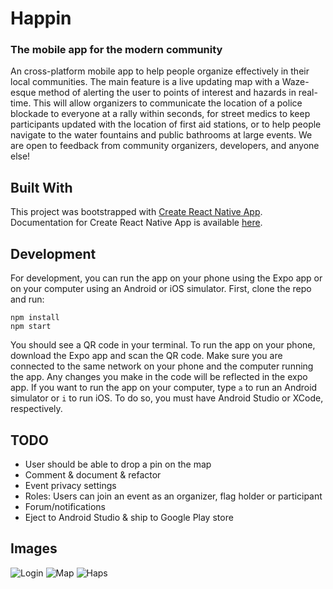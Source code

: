 # Happin
### The mobile app for the modern community
An cross-platform mobile app to help people organize effectively in their local communities. The main feature is a live updating map with a Waze-esque method of alerting the user to points of interest and hazards in real-time. This will allow organizers to communicate the location of a police blockade to everyone at a rally within seconds, for street medics to keep participants updated with the location of first aid stations, or to help people navigate to the water fountains and public bathrooms at large events. We are open to feedback from community organizers, developers, and anyone else!

## Built With
This project was bootstrapped with [Create React Native App](https://github.com/react-community/create-react-native-app). Documentation for Create React Native App is available [here](https://github.com/react-community/create-react-native-app/blob/master/react-native-scripts/template/README.md).

## Development
For development, you can run the app on your phone using the Expo app or on your computer using an Android or iOS simulator. First, clone the repo and run:
```
npm install
npm start
```
You should see a QR code in your terminal. To run the app on your phone, download the Expo app and scan the QR code. Make sure you are connected to the same network on your phone and the computer running the app. Any changes you make in the code will be reflected in the expo app. If you want to run the app on your computer, type `a` to run an Android simulator or `i` to run iOS. To do so, you must have Android Studio or XCode, respectively.

## TODO
- User should be able to drop a pin on the map
- Comment & document & refactor
- Event privacy settings
- Roles: Users can join an event as an organizer, flag holder or participant
- Forum/notifications
- Eject to Android Studio & ship to Google Play store

## Images
![Login](./images/login.png)
![Map](./images/map.png)
![Haps](./images/haps.png)
